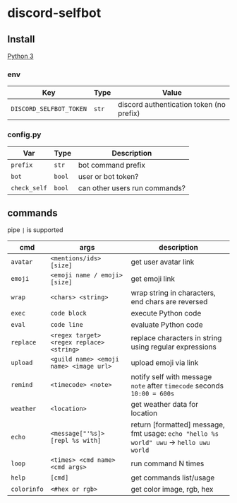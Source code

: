 # discord-selfbot

## Install

[Python 3](https://www.python.org/)

### env

|      Key                | Type  |                Value                     |
|-------------------------|-------|------------------------------------------|
| `DISCORD_SELFBOT_TOKEN` | `str` | discord authentication token (no prefix) |

### config.py

|     Var       |  Type  |          Description           |
|---------------|--------|--------------------------------|
| `prefix`      | `str`  | bot command prefix             |
| `bot`         | `bool` | user or bot token?             |
| `check_self`  | `bool` | can other users run commands?  |

## commands

pipe `|` is supported

|   cmd          |                  args                     |                                          description                                    |
|----------------|-------------------------------------------|-----------------------------------------------------------------------------------------|
| `avatar`       | `<mentions/ids> [size]`                   | get user avatar link                                                                    |
| `emoji`        | `<emoji name / emoji> [size]`             | get emoji link                                                                          |
| `wrap`         | `<chars> <string>`                        | wrap string in characters, end chars are reversed                                       |
| `exec`         | `code block`                              | execute  Python code                                                                    |
| `eval`         | `code line`                               | evaluate Python code                                                                    |
| `replace`      | `<regex target> <regex replace> <string>` | replace characters in string using regular expressions                                  |
| `upload`       | `<guild name> <emoji name> <image url>`   | upload emoji via link                                                                   |
| `remind`       | `<timecode> <note>`                       | notify self with message `note` after `timecode` seconds `10:00 = 600s`                 |
| `weather`      | `<location>`                              | get weather data for location                                                           |
| `echo`         | `<message["'%s]> [repl %s with]`          | return [formatted] message, fmt usage: `echo "hello %s world" uwu` -> `hello uwu world` |
| `loop`         | `<times> <cmd name> <cmd args>`           | run command N times                                                                     |
| `help`         | `[cmd]`                                   | get commands list/usage                                                                 |
| `colorinfo`    | `<#hex or rgb>`                           | get color image, rgb, hex                                                               |